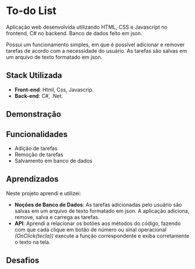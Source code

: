 # To-do List
Aplicação web desenvolvida utilizando HTML, CSS e Javascript no frontend, C# no backend. Banco de dados feito em json.

Possui um funcionamento simples, em que é possível adicionar e remover tarefas de acordo com a necessidade do usuário. As tarefas são salvas em um arquivo de texto formatado em json.

## Stack Utilizada
- **Front-end**:  Html, Css, Javascrip.
- **Back-end**: C#, .Net.

## Demonstração


## Funcionalidades

- Adição de tarefas
- Remoção de tarefas
- Salvamento em banco de dados

## Aprendizados
Neste projeto aprendi e utilizei:

- **Noções de Banco de Dados**: As tarefas adicionadas pelo usuário são salvas em um arquivo de texto formatado em json. A aplicação adiciona, remove, salva e carrega as tarefas.
- **API**: Aprendi a relacionar os botões aos métodos do código, fazendo com que cada clique em botão de número ou sinal operacional *(OnClick{tecla})* execute a função correspondente e exiba corretamente o texto na tela.

## Desafios
